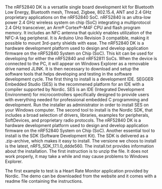 The nRF52840 DK is a versatile single board development kit for Bluetooth Low Energy, Bluetooth mesh, Thread, Zigbee, 802.15.4, ANT and 2.4 GHz proprietary applications on the nRF52840 SoC. nRF52840 is an ultra-low power 2.4 GHz wireless system on chip (SoC) integrating a multiprotocol 2.4 GHz transceiver, an Arm® Cortex®-M4F CPU and flash program memory. It includes an NFC antenna that quickly enables utilization of the NFC-A tag peripheral. It is Arduino Uno Revision 3 compatible, making it possible to mount 3rd-party shields with ease.
The nRF52840 DK is a hardware development platform used to design and develop application firmware on the nRF52840 System on Chip (SoC). This kit can be used for developing for either the nRF52840 and nRF52811 SoCs.
When the device is connected to the PC, it will appear on Windows Explorer as a removable drive named JLINK. 
It is then necessary to download and setup the software tools that helps developing and testing in the software development cycle. 
The first thing to install is a development IDE. SEGGER Embedded Studio (SES) is the recommened platform for an IDE with a compiler supported by Nordic. SES is an IDE (Integrated Development Environment) for microcontrollers specifically designed to provide users with everything needed for professional embedded C programming and development. Run the installer as administrator in order to install SES on your Windows computer.
The second tool to install is the Nordic SDK, that includes a broad selection of drivers, libraries, examples for peripherals, SoftDevices, and proprietary radio protocols.
The nRF52840 DK is a hardware development platform used to design and develop application firmware on the nRF52840 System on Chip (SoC).
Another essential tool to install is the SDK (Software Development Kit). The SDK is delivered as a .zip-archive, which makes it easy to install. The versione we choos to install is the latest, nRF5_SDK_17.1.0_ddde560. The install.txt provides information about the installation. The first instruction is to unzip the file. It does not work properly, it may take a while and may cause problems to Windows Explorer.  




The first example to test is a Heart Rate Monitor application provided by Nordic. The demo can be downloaded from the website and it comes with a readme file containing the instructions. 

